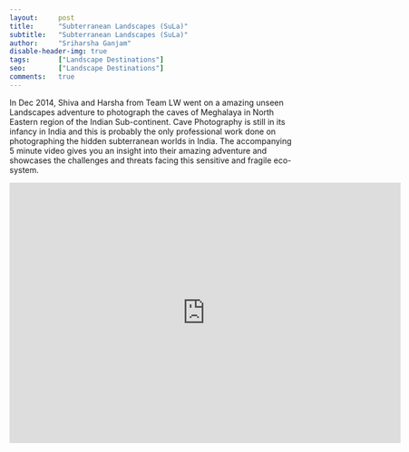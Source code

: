 ```yaml
---
layout:     post
title:      "Subterranean Landscapes (SuLa)"
subtitle:   "Subterranean Landscapes (SuLa)"
author:     "Sriharsha Ganjam"
disable-header-img: true
tags:		["Landscape Destinations"]
seo:		["Landscape Destinations"]
comments:   true
---
```


<p>
In Dec 2014, <a href="http://recitals.wilderhood.com/authors/Shivakumar%20L%20Narayan" style="text-decoration:none">Shiva</a> and <a href="http://recitals.wilderhood.com/authors/Sriharsha%20Ganjam" style="text-decoration:none">Harsha</a> from <a href="http://landscape-wizards.com" style="text-decoration:none">Team LW</a> went on a amazing unseen Landscapes adventure to photograph the caves of Meghalaya in North Eastern region of the Indian Sub-continent.  Cave Photography is still in its infancy in India and this is probably the only professional work  done on photographing the hidden subterranean worlds in India. The accompanying 5 minute video gives you an insight into their amazing adventure and showcases the challenges and threats facing this sensitive and fragile eco-system.
</p>

<iframe width="690" height="460" frameborder="0" allowfullscreen src="https://pdlvimeocdn-a.akamaihd.net/63119/443/334368547.mp4?token2=1439384655_07d723c34c54a8dc86b2ec4bed7d0d68&aksessionid=2d11072a51274688"></iframe>





